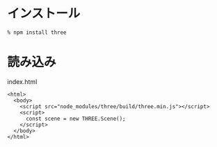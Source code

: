 
# インストール

````
% npm install three
````

# 読み込み

index.html
````
<html>
  <body>
    <script src="node_modules/three/build/three.min.js"></script>
    <script>
      const scene = new THREE.Scene();
    </script>
  </body>
</html>
````
